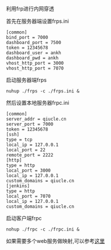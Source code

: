 利用frp进行内网穿透


首先在服务器端设置frps.ini
```shell
[common]
bind_port = 7000
dashboard_port = 7500
token = 12345678
dashboard_user = ankh
dashboard_pwd = ankh
vhost_http_port = 3000
vhost_http_port = 7070
```
启动服务器端frps
```shell
nuhup ./frps -c ./frps.ini &
```

然后设置本地服务器frpc.ini
```shell
[common]
server_addr = qiucle.cn
server_port = 7000
token = 12345678
[ssh]
type = tcp
local_ip = 127.0.0.1
local_port = 22
remote_port = 2222
[http]
type = http
local_port = 3000
local_ip = 127.0.0.1
custom_domains = qiucle.cn
[jenkins]
type = http
local_port = 7070
local_ip = 127.0.0.1
custom_domains = qiucle.cn
```
启动客户端frpc
```shell
nohup ./frpc -c ./frpc.ini &
```

如果需要多个web服务做映射,可以参考[这里](https://github.com/fatedier/frp/issues/287)